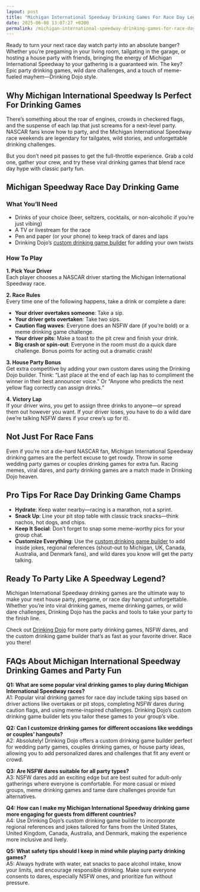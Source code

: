 ```yaml
---
layout: post
title: "Michigan International Speedway Drinking Games For Race Day Legends"
date: 2025-06-08 13:07:27 +0200
permalink: /michigan-international-speedway-drinking-games-for-race-day-legends/
---
```

Ready to turn your next race day watch party into an absolute banger? Whether you’re pregaming in your living room, tailgating in the garage, or hosting a house party with friends, bringing the energy of Michigan International Speedway to your gathering is a guaranteed win. The key? Epic party drinking games, wild dare challenges, and a touch of meme-fueled mayhem—Drinking Dojo style.

## Why Michigan International Speedway Is Perfect For Drinking Games

There’s something about the roar of engines, crowds in checkered flags, and the suspense of each lap that just screams for a next-level party. NASCAR fans know how to party, and the Michigan International Speedway race weekends are legendary for tailgates, wild stories, and unforgettable drinking challenges.

But you don’t need pit passes to get the full-throttle experience. Grab a cold one, gather your crew, and try these viral drinking games that blend race day hype with classic party fun.

## Michigan Speedway Race Day Drinking Game

### What You’ll Need

- Drinks of your choice (beer, seltzers, cocktails, or non-alcoholic if you’re just vibing)
- A TV or livestream for the race
- Pen and paper (or your phone) to keep track of dares and laps
- Drinking Dojo’s [custom drinking game builder](https://drinkingdojo.com) for adding your own twists

### How To Play

**1. Pick Your Driver**  
Each player chooses a NASCAR driver starting the Michigan International Speedway race.

**2. Race Rules**  
Every time one of the following happens, take a drink or complete a dare:

- **Your driver overtakes someone**: Take a sip.
- **Your driver gets overtaken**: Take two sips.
- **Caution flag waves**: Everyone does an NSFW dare (if you’re bold) or a meme drinking game challenge.
- **Your driver pits**: Make a toast to the pit crew and finish your drink.
- **Big crash or spin-out**: Everyone in the room must do a quick dare challenge. Bonus points for acting out a dramatic crash!

**3. House Party Bonus**  
Get extra competitive by adding your own custom dares using the Drinking Dojo builder. Think: “Last place at the end of each lap has to compliment the winner in their best announcer voice.” Or “Anyone who predicts the next yellow flag correctly can assign drinks.”

**4. Victory Lap**  
If your driver wins, you get to assign three drinks to anyone—or spread them out however you want. If your driver loses, you have to do a wild dare (we’re talking NSFW dares if your crew’s up for it).

## Not Just For Race Fans

Even if you’re not a die-hard NASCAR fan, Michigan International Speedway drinking games are the perfect excuse to get rowdy. Throw in some wedding party games or couples drinking games for extra fun. Racing memes, viral dares, and party drinking games are a match made in Drinking Dojo heaven.

## Pro Tips For Race Day Drinking Game Champs

- **Hydrate**: Keep water nearby—racing is a marathon, not a sprint.
- **Snack Up**: Line your pit stop table with classic track snacks—think nachos, hot dogs, and chips.
- **Keep It Social**: Don’t forget to snap some meme-worthy pics for your group chat.  
- **Customize Everything**: Use the [custom drinking game builder](https://drinkingdojo.com) to add inside jokes, regional references (shout-out to Michigan, UK, Canada, Australia, and Denmark fans), and wild dares you know will get the party talking.

## Ready To Party Like A Speedway Legend?

Michigan International Speedway drinking games are the ultimate way to make your next house party, pregame, or race day hangout unforgettable. Whether you’re into viral drinking games, meme drinking games, or wild dare challenges, Drinking Dojo has the packs and tools to take your party to the finish line.

Check out [Drinking Dojo](https://drinkingdojo.com) for more party drinking games, NSFW dares, and the custom drinking game builder that’s as fast as your favorite driver. Race you there!

## FAQs About Michigan International Speedway Drinking Games and Party Fun

**Q1: What are some popular viral drinking games to play during Michigan International Speedway races?**  
A1: Popular viral drinking games for race day include taking sips based on driver actions like overtakes or pit stops, completing NSFW dares during caution flags, and using meme-inspired challenges. Drinking Dojo’s custom drinking game builder lets you tailor these games to your group’s vibe.

**Q2: Can I customize drinking games for different occasions like weddings or couples’ hangouts?**  
A2: Absolutely! Drinking Dojo offers a custom drinking game builder perfect for wedding party games, couples drinking games, or house party ideas, allowing you to add personalized dares and challenges that fit any event or crowd.

**Q3: Are NSFW dares suitable for all party types?**  
A3: NSFW dares add an exciting edge but are best suited for adult-only gatherings where everyone is comfortable. For more casual or mixed groups, meme drinking games and tame dare challenges provide fun alternatives.

**Q4: How can I make my Michigan International Speedway drinking game more engaging for guests from different countries?**  
A4: Use Drinking Dojo’s custom drinking game builder to incorporate regional references and jokes tailored for fans from the United States, United Kingdom, Canada, Australia, and Denmark, making the experience more inclusive and lively.

**Q5: What safety tips should I keep in mind while playing party drinking games?**  
A5: Always hydrate with water, eat snacks to pace alcohol intake, know your limits, and encourage responsible drinking. Make sure everyone consents to dares, especially NSFW ones, and prioritize fun without pressure.

<script type="application/ld+json">
{
  "@context": "https://schema.org",
  "@type": "BlogPosting",
  "headline": "Michigan International Speedway Drinking Games For Race Day Legends",
  "description": "Turn your Michigan International Speedway race day watch party into an epic event with Drinking Dojo's viral drinking games, wild dare challenges, and custom game builder tools.",
  "url": "https://drinkingdojo.com/michigan-international-speedway-drinking-games",
  "datePublished": "2024-06-01",
  "dateModified": "2024-06-01",
  "author": {
    "@type": "Person",
    "name": "Drinking Dojo"
  },
  "publisher": {
    "@type": "Person",
    "name": "Drinking Dojo"
  },
  "mainEntityOfPage": {
    "@type": "WebPage",
    "@id": "https://drinkingdojo.com/michigan-international-speedway-drinking-games"
  },
  "keywords": [
    "drinking games",
    "party drinking games",
    "custom drinking game builder",
    "dare challenges",
    "viral drinking games",
    "meme drinking games",
    "Michigan International Speedway drinking games",
    "NASCAR drinking games",
    "house party ideas",
    "NSFW dares"
  ],
  "inLanguage": "en-US"
}
</script>

<script type="application/ld+json">
{
  "@context": "https://schema.org",
  "@type": "FAQPage",
  "mainEntity": [
    {
      "@type": "Question",
      "name": "What are some popular viral drinking games to play during Michigan International Speedway races?",
      "acceptedAnswer": {
        "@type": "Answer",
        "text": "Popular viral drinking games for race day include taking sips based on driver actions like overtakes or pit stops, completing NSFW dares during caution flags, and using meme-inspired challenges. Drinking Dojo’s custom drinking game builder lets you tailor these games to your group’s vibe."
      }
    },
    {
      "@type": "Question",
      "name": "Can I customize drinking games for different occasions like weddings or couples’ hangouts?",
      "acceptedAnswer": {
        "@type": "Answer",
        "text": "Absolutely! Drinking Dojo offers a custom drinking game builder perfect for wedding party games, couples drinking games, or house party ideas, allowing you to add personalized dares and challenges that fit any event or crowd."
      }
    },
    {
      "@type": "Question",
      "name": "Are NSFW dares suitable for all party types?",
      "acceptedAnswer": {
        "@type": "Answer",
        "text": "NSFW dares add an exciting edge but are best suited for adult-only gatherings where everyone is comfortable. For more casual or mixed groups, meme drinking games and tame dare challenges provide fun alternatives."
      }
    },
    {
      "@type": "Question",
      "name": "How can I make my Michigan International Speedway drinking game more engaging for guests from different countries?",
      "acceptedAnswer": {
        "@type": "Answer",
        "text": "Use Drinking Dojo’s custom drinking game builder to incorporate regional references and jokes tailored for fans from the United States, United Kingdom, Canada, Australia, and Denmark, making the experience more inclusive and lively."
      }
    },
    {
      "@type": "Question",
      "name": "What safety tips should I keep in mind while playing party drinking games?",
      "acceptedAnswer": {
        "@type": "Answer",
        "text": "Always hydrate with water, eat snacks to pace alcohol intake, know your limits, and encourage responsible drinking. Make sure everyone consents to dares, especially NSFW ones, and prioritize fun without pressure."
      }
    }
  ]
}
</script>